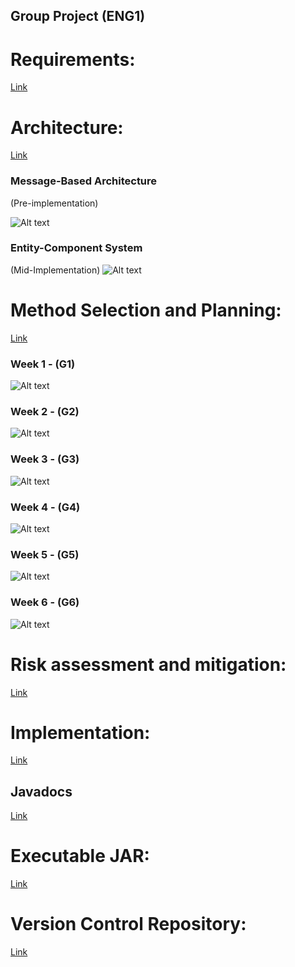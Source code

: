 ## Group Project (ENG1)

# Requirements:
[Link](Req1.pdf)

# Architecture:
[Link](Arch1.pdf)

### Message-Based Architecture

(Pre-implementation)

![Alt text](images/pre_implementation.png)

### Entity-Component System

(Mid-Implementation)
![Alt text](images/mid_implementation.png)

# Method Selection and Planning:
[Link](Plan1.pdf)

### Week 1 - (G1)
![Alt text](images/g1.png)
### Week 2 - (G2)
![Alt text](images/g2.png)
### Week 3 - (G3)
![Alt text](images/g3.png)
### Week 4 - (G4)
![Alt text](images/g4.png)
### Week 5 - (G5)
![Alt text](images/g5.png)
### Week 6 - (G6)
![Alt text]()

# Risk assessment and mitigation:
[Link](Risk1.pdf)

# Implementation:
[Link](Impl1.pdf)

## Javadocs
[Link](javadocs/index.html)

# Executable JAR:
[Link](Heslington-Hustle.jar)

# Version Control Repository:
[Link](https://github.com/danizhajizada/team14-main)
